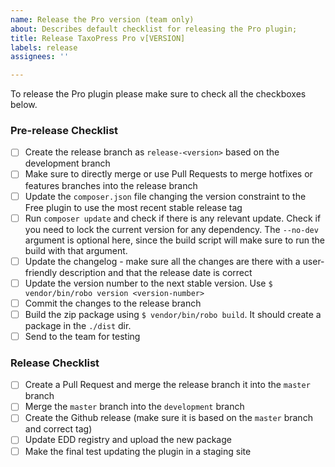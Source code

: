 ```yaml
---
name: Release the Pro version (team only)
about: Describes default checklist for releasing the Pro plugin;
title: Release TaxoPress Pro v[VERSION]
labels: release
assignees: ''

---
```


To release the Pro plugin please make sure to check all the checkboxes below.

### Pre-release Checklist

- [ ] Create the release branch as `release-<version>` based on the development branch
- [ ] Make sure to directly merge or use Pull Requests to merge hotfixes or features branches into the release branch
- [ ] Update the `composer.json` file changing the version constraint to the Free plugin to use the most recent stable release tag
- [ ] Run `composer update` and check if there is any relevant update. Check if you need to lock the current version for any dependency. The `--no-dev` argument is optional here, since the build script will make sure to run the build with that argument.
- [ ] Update the changelog - make sure all the changes are there with a user-friendly description and that the release date is correct
- [ ] Update the version number to the next stable version. Use `$ vendor/bin/robo version <version-number>`
- [ ] Commit the changes to the release branch
- [ ] Build the zip package using `$ vendor/bin/robo build`. It should create a package in the `./dist` dir.
- [ ] Send to the team for testing

### Release Checklist

- [ ] Create a Pull Request and merge the release branch it into the `master` branch
- [ ] Merge the `master` branch into the `development` branch
- [ ] Create the Github release (make sure it is based on the `master` branch and correct tag)
- [ ] Update EDD registry and upload the new package
- [ ] Make the final test updating the plugin in a staging site
